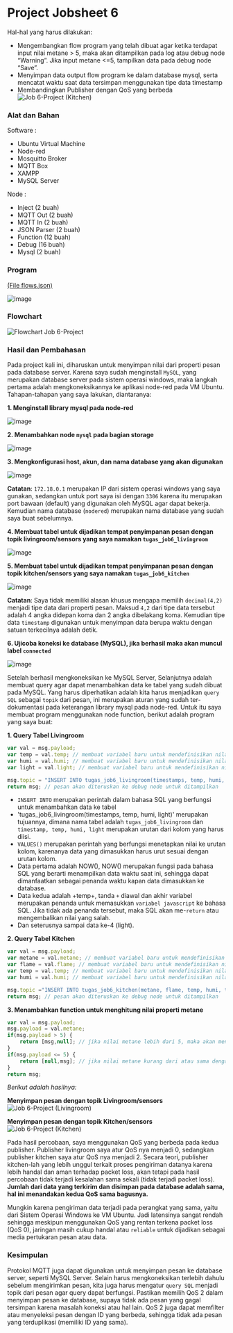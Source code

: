 # Project Jobsheet 6
Hal-hal yang harus dilakukan:
- Mengembangkan flow program yang telah dibuat agar ketika terdapat input nilai metane > 5, maka akan ditampilkan pada log atau debug node “Warning”. Jika input metane <=5, tampilkan data pada debug node “Save”.
- Menyimpan data output flow program ke dalam database mysql, serta mencatat waktu saat data tersimpan menggunakan tipe data timestamp
- Membandingkan Publisher dengan QoS yang berbeda
![Job 6-Project (Kitchen)](https://github.com/cakjung/Jobsheet-Embedded/assets/128274951/b49850f9-efa0-479c-8d02-26e29a7b8776)
### Alat dan Bahan

Software :

- Ubuntu Virtual Machine
- Node-red
- Mosquitto Broker
- MQTT Box
- XAMPP
- MySQL Server

Node :
- Inject (2 buah)
- MQTT Out (2 buah)
- MQTT In (2 buah)
- JSON Parser (2 buah)
- Function (12 buah)
- Debug (16 buah)
- Mysql (2 buah)

### Program 
<a href="https://github.com/cakjung/Jobsheet-Embedded/blob/main/Jobsheet%206/D%20(Project)/flows%20(Job%206-Project).json">(File flows.json)</a>

![image](https://github.com/cakjung/Jobsheet-Embedded/assets/128274951/c3245f8f-5c56-4486-a473-59bbd32b8104)

### Flowchart

![Flowchart Job 6-Project](https://github.com/cakjung/Jobsheet-Embedded/assets/128274951/eef8c7cb-858b-41af-93f3-600a89894176)

### Hasil dan Pembahasan
Pada project kali ini, diharuskan untuk menyimpan nilai dari properti pesan pada database server. Karena saya sudah menginstall `MySQL`, yang merupakan database server pada sistem operasi windows, maka langkah pertama adalah mengkoneksikannya ke aplikasi node-red pada VM Ubuntu. Tahapan-tahapan yang saya lakukan, diantaranya:

**1. Menginstall library mysql pada node-red**
   
   ![image](https://github.com/cakjung/Jobsheet-Embedded/assets/128274951/4093ac37-a9eb-4cfc-9029-d206a9bc8d38)

**2. Menambahkan node `mysql` pada bagian storage**
   
   ![image](https://github.com/cakjung/Jobsheet-Embedded/assets/128274951/e8390d8c-35bf-493f-a449-52bb5f83643a)

**3. Mengkonfigurasi host, akun, dan nama database yang akan digunakan**
   
   ![image](https://github.com/cakjung/Jobsheet-Embedded/assets/128274951/a79f849b-3f58-4968-9cce-e855dc942039)

   **Catatan**: `172.18.0.1` merupakan IP dari sistem operasi windows yang saya gunakan, sedangkan untuk port saya isi dengan `3306` karena itu merupakan port bawaan (default) yang digunakan oleh MySQL agar dapat bekerja. Kemudian nama database (`nodered`) merupakan nama database yang sudah saya buat sebelumnya.
   
**4. Membuat tabel untuk dijadikan tempat penyimpanan pesan dengan topik livingroom/sensors yang saya namakan `tugas_job6_livingroom`**

   ![image](https://github.com/cakjung/Jobsheet-Embedded/assets/128274951/6dd61295-54e1-40b4-92ae-d7c784904d98)

**5. Membuat tabel untuk dijadikan tempat penyimpanan pesan dengan topik kitchen/sensors yang saya namakan `tugas_job6_kitchen`**

   ![image](https://github.com/cakjung/Jobsheet-Embedded/assets/128274951/b4dd936f-f600-424f-9f08-1e72a2309d8c)

   **Catatan**: Saya tidak memiliki alasan khusus mengapa memilih `decimal(4,2)` menjadi tipe data dari properti pesan. Maksud `4,2` dari tipe data tersebut adalah 4 angka didepan koma dan 2 angka dibelakang koma. Kemudian tipe data `timestamp` digunakan untuk menyimpan data berupa waktu dengan satuan terkecilnya adalah detik.

**6. Ujicoba koneksi ke database (MySQL), jika berhasil maka akan muncul label `connected`**
   
   ![image](https://github.com/cakjung/Jobsheet-Embedded/assets/128274951/5c8fb158-53c1-4736-953d-eb11fd0b7b7c)

Setelah berhasil mengkoneksikan ke MySQL Server, Selanjutnya adalah membuat query agar dapat menambahkan data ke tabel yang sudah dibuat pada MySQL. Yang harus diperhatikan adalah kita harus menjadikan `query SQL` sebagai `topik` dari pesan, ini merupakan aturan yang sudah ter-dokumentasi pada keterangan library mysql pada node-red. Untuk itu saya membuat program menggunakan node function, berikut adalah program yang saya buat:

**1. Query Tabel Livingroom**
```javascript
var val = msg.payload;
var temp = val.temp; // membuat variabel baru untuk mendefinisikan nilai properti temp
var humi = val.humi; // membuat variabel baru untuk mendefinisikan nilai properti humi
var light = val.light; // membuat variabel baru untuk mendefinisikan nilai properti light

msg.topic = "INSERT INTO tugas_job6_livingroom(timestamps, temp, humi, light) VALUES(NOW(), "+temp+", "+humi+", "+light+");";
return msg; // pesan akan diteruskan ke debug node untuk ditampilkan
```
  - `INSERT INTO` merupakan perintah dalam bahasa SQL yang berfungsi untuk menambahkan data ke tabel
  - 'tugas_job6_livingroom(timestamps, temp, humi, light)' merupakan tujuannya, dimana nama tabel adalah `tugas_job6_livingroom` dan `timestamp, temp, humi, light` merupakan urutan dari kolom yang harus diisi.
  - `VALUES()` merupakan perintah yang berfungsi menetapkan nilai ke urutan kolom, karenanya data yang dimasukkan harus urut sesuai dengan urutan kolom.
  - Data pertama adalah NOW(), NOW() merupakan fungsi pada bahasa SQL yang berarti menampilkan data waktu saat ini, sehingga dapat dimanfaatkan sebagai penanda waktu kapan data dimasukkan ke database.
  - Data kedua adalah +temp+, tanda `+` diawal dan akhir variabel merupakan penanda untuk memasukkan `variabel javascript` ke bahasa SQL. Jika tidak ada penanda tersebut, maka SQL akan me-`return` atau mengembalikan nilai yang salah.
  - Dan seterusnya sampai data ke-4 (light).

**2. Query Tabel Kitchen**
```javascript
var val = msg.payload;
var metane = val.metane; // membuat variabel baru untuk mendefinisikan nilai properti metane
var flame = val.flame; // membuat variabel baru untuk mendefinisikan nilai properti flame
var temp = val.temp; // membuat variabel baru untuk mendefinisikan nilai properti temp
var humi = val.humi; // membuat variabel baru untuk mendefinisikan nilai properti humi

msg.topic ="INSERT INTO tugas_job6_kitchen(metane, flame, temp, humi, timestamps) VALUES("+metane+", "+flame+", "+temp+", "+humi+", NOW());"; // menambahkan data ke tabel tugas_job6_kitchen
return msg; // pesan akan diteruskan ke debug node untuk ditampilkan
```

**3. Menambahkan function untuk menghitung nilai properti metane**
```javascript
var val = msg.payload;
msg.payload = val.metane;
if(msg.payload > 5) {
    return [msg,null]; // jika nilai metane lebih dari 5, maka akan meneruskan pesan ke debug node "Warning"
}
if(msg.payload <= 5) {
    return [null,msg]; // jika nilai metane kurang dari atau sama dengan 5, maka akan meneruskan pesan ke debug node "Save"
}
return msg;
```

*Berikut adalah hasilnya:*

**Menyimpan pesan dengan topik Livingroom/sensors**
![Job 6-Project (Livingroom)](https://github.com/cakjung/Jobsheet-Embedded/assets/128274951/0d018b01-3268-4ce7-8d43-bf99e494ee10)

**Menyimpan pesan dengan topik Kitchen/sensors**
![Job 6-Project (Kitchen)](https://github.com/cakjung/Jobsheet-Embedded/assets/128274951/9952977a-0c21-46de-9bda-c8c37910448c)

Pada hasil percobaan, saya menggunakan QoS yang berbeda pada kedua publisher. Publisher livingroom saya atur QoS nya menjadi 0, sedangkan publisher kitchen saya atur QoS nya menjadi 2. Secara teori, publisher kitchen-lah yang lebih unggul terkait proses pengiriman datanya karena lebih handal dan aman terhadap packet loss, akan tetapi pada hasil percobaan tidak terjadi kesalahan sama sekali (tidak terjadi packet loss). **Jumlah dari data yang terkirim dan disimpan pada database adalah sama, hal ini menandakan kedua QoS sama bagusnya.** 

Mungkin karena pengiriman data terjadi pada perangkat yang sama, yaitu dari Sistem Operasi Windows ke VM Ubuntu. Jadi latensinya sangat rendah sehingga meskipun menggunakan QoS yang rentan terkena packet loss (QoS 0), jaringan masih cukup handal atau `reliable` untuk dijadikan sebagai media pertukaran pesan atau data.

### Kesimpulan
Protokol MQTT juga dapat digunakan untuk menyimpan pesan ke database server, seperti MySQL Server. Selain harus mengkoneksikan terlebih dahulu sebelum mengirimkan pesan, kita juga harus mengatur `query SQL` menjadi topik dari pesan agar query dapat berfungsi. Pastikan memilih QoS 2 dalam menyimpan pesan ke database, supaya tidak ada pesan yang gagal tersimpan karena masalah koneksi atau hal lain. QoS 2 juga dapat memfilter atau menyeleksi pesan dengan ID yang berbeda, sehingga tidak ada pesan yang terduplikasi (memiliki ID yang sama).
